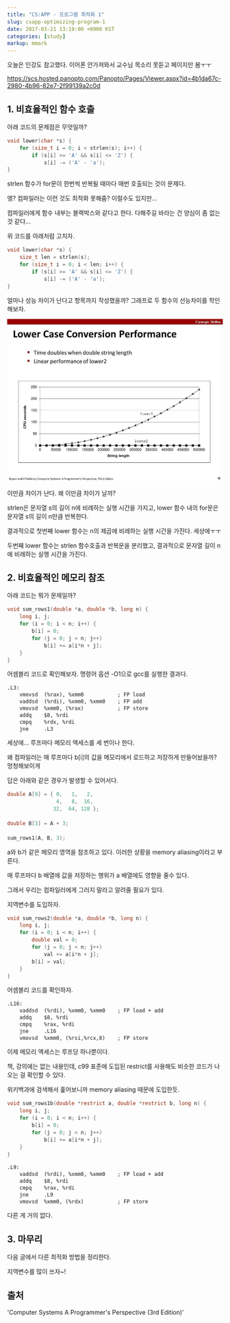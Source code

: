 ```yaml
---
title: "CS:APP - 프로그램 최적화 1"
slug: csapp-optimizing-program-1
date: 2017-03-21 13:19:00 +0900 KST
categories: [study]
markup: mmark
---
```


오늘은 인강도 참고했다. 이어폰 안가져와서 교수님 목소리 못듣고 페이지만 봄ㅜㅜ

<https://scs.hosted.panopto.com/Panopto/Pages/Viewer.aspx?id=4b1da67c-2980-4b96-82e7-2f99139a2c0d>

## 1. 비효율적인 함수 호출

아래 코드의 문제점은 무엇일까?

```c
void lower(char *s) {
    for (size_t i = 0; i < strlen(s); i++) {
        if (s[i] >= 'A' && s[i] <= 'Z') {
            s[i] -= ('A' - 'a');
}
```

strlen 함수가 for문이 한번씩 반복될 때마다 매번 호출되는 것이 문제다.

엥? 컴파일러는 이런 것도 최적화 못해줌? 이럴수도 있지만...

컴파일러에게 함수 내부는 블랙박스와 같다고 한다. 다해주길 바라는 건 양심이 좀 없는 것 같다...

위 코드를 아래처럼 고치자.

```c
void lower(char *s) {
    size_t len = strlen(s);
    for (size_t i = 0; i < len; i++) {
        if (s[i] >= 'A' && s[i] <= 'Z') {
            s[i] -= ('A' - 'a');
}
```

얼마나 성능 차이가 난다고 항목까지 작성했을까? 그래프로 두 함수의 선능차이를 학인해보자.

![Lower Case Conversion Performance](lower-case-conversion-performance.jpg)

이만큼 차이가 난다. 왜 이만큼 차이가 날까?

strlen은 문자열 s의 길이 n에 비례하는 실행 시간을 가지고, lower 함수 내의 for문은 문자열 s의 길이 n만큼 반복한다.

결과적으로 첫번째 lower 함수는 n의 제곱에 비례하는 실행 시간을 가진다. 세상에ㅜㅜ

두번째 lower 함수는 strlen 함수호출과 반복문을 분리했고, 결과적으로 문자열 길이 n에 비례하는 실행 시간을 가진다.

## 2. 비효율적인 메모리 참조

아래 코드는 뭐가 문제일까?

```c
void sum_rows1(double *a, double *b, long n) {
    long i, j;
    for (i = 0; i < n; i++) {
        b[i] = 0;
        for (j = 0; j < n; j++)
            b[i] += a[i*n + j];
    }
}
```

어셈블리 코드로 확인해보자. 명령어 옵션 -O1으로 gcc를 실행한 결과다.

```x86asm
.L3:
    vmovsd  (%rax), %xmm0           ; FP load
    vaddsd  (%rdi), %xmm0, %xmm0    ; FP add
    vmovsd  %xmm0, (%rax)           ; FP store
    addq    $8, %rdi
    cmpq    %rdx, %rdi
    jne     .L3
```

세상에... 루프마다 메모리 액세스를 세 번이나 한다.

왜 컴파일러는 매 루프마다 b[i]의 값을 메모리에서 로드하고 저장하게 만들어놨을까? 멍청해보이게

답은 아래와 같은 경우가 발생할 수 있어서다.

```c
double A[9] = { 0,   1,   2,
                4,   8,  16,
               32,  64, 128 };

double B[3] = A + 3;

sum_rows1(A, B, 3);
```

a와 b가 같은 메모리 영역을 참조하고 있다. 이러한 상황을 memory aliasing이라고 부른다.

매 루프마다 b 배열에 값을 저장하는 행위가 a 배열에도 영향을 줄수 있다.

그래서 우리는 컴파일러에게 그러지 말라고 알려줄 필요가 있다.

지역변수를 도입하자.

```c
void sum_rows2(double *a, double *b, long n) {
    long i, j;
    for (i = 0; i < n; i++) {
        double val = 0;
        for (j = 0; j < n; j++)
            val += a[i*n + j];
        b[i] = val;
    }
}
```

어셈블리 코드를 확인하자.

```x86asm
.L16:
    vaddsd  (%rdi), %xmm0, %xmm0    ; FP load + add
    addq    $8, %rdi
    cmpq    %rax, %rdi
    jne     .L16
    vmovsd  %xmm0, (%rsi,%rcx,8)    ; FP store
```

이제 메모리 액세스는 루프당 하나뿐이다.

책, 강의에는 없는 내용인데, c99 표준에 도입된 restrict를 사용해도 비슷한 코드가 나오는 걸 확인할 수 있다.

위키백과에 검색해서 훑어보니까 memory aliasing 때문에 도입한듯.

```c
void sum_rows1b(double *restrict a, double *restrict b, long n) {
    long i, j;
    for (i = 0; i < n; i++) {
        b[i] = 0;
        for (j = 0; j < n; j++)
            b[i] += a[i*n + j];
    }
}
```

```x86asm
.L9:
    vaddsd  (%rdi), %xmm0, %xmm0    ; FP load + add
    addq    $8, %rdi
    cmpq    %rax, %rdi
    jne     .L9
    vmovsd  %xmm0, (%rdx)           ; FP store
```

다른 게 거의 없다.

## 3. 마무리

다음 글에서 다른 최적화 방법을 정리한다.

지역변수를 많이 쓰자~!

## 출처

'Computer Systems A Programmer's Perspective (3rd Edition)'
